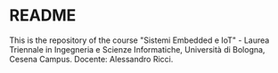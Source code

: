 # README #

This is the repository of the course "Sistemi Embedded e IoT" - Laurea Triennale in Ingegneria e Scienze Informatiche, Università di Bologna, Cesena Campus.
Docente: Alessandro Ricci.

